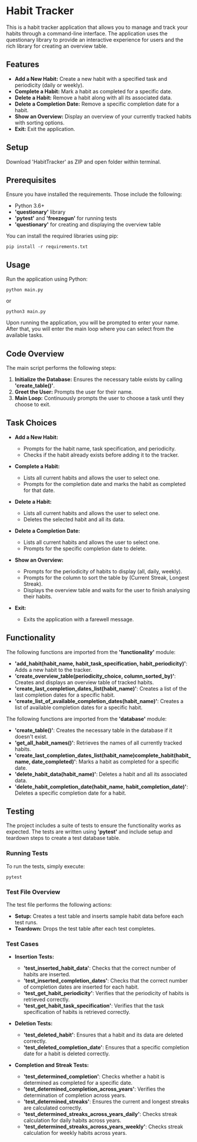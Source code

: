 # Habit Tracker

This is a habit tracker application that allows you to manage and track your habits through a command-line interface. 
The application uses the questionary library to provide an interactive experience for users and the rich library for creating an overview table.

## Features

- **Add a New Habit:** Create a new habit with a specified task and periodicity (daily or weekly).
- **Complete a Habit:** Mark a habit as completed for a specific date.
- **Delete a Habit:** Remove a habit along with all its associated data.
- **Delete a Completion Date:** Remove a specific completion date for a habit.
- **Show an Overview:** Display an overview of your currently tracked habits with sorting options.
- **Exit:** Exit the application.

## Setup

Download 'HabitTracker' as ZIP and open folder within terminal.

## Prerequisites

Ensure you have installed the requirements. Those include the following:

- Python 3.6+
- **'questionary'** library
- **'pytest'** and **'freezegun'** for running tests
- **'questionary'** for creating and displaying the overview table

You can install the required libraries using pip:

```console
pip install -r requirements.txt
```

## Usage

Run the application using Python:

```console
python main.py
```

or

```console
python3 main.py
```

Upon running the application, you will be prompted to enter your name. After that, you will enter the main loop where you can select from the available tasks.

## Code Overview

The main script performs the following steps:

1. **Initialize the Database:** Ensures the necessary table exists by calling **'create_table()'**.
2. **Greet the User:** Prompts the user for their name.
3. **Main Loop:** Continuously prompts the user to choose a task until they choose to exit.

## Task Choices

- **Add a New Habit:**
  - Prompts for the habit name, task specification, and periodicity.
  - Checks if the habit already exists before adding it to the tracker.
 
- **Complete a Habit:**
  - Lists all current habits and allows the user to select one.
  - Prompts for the completion date and marks the habit as completed for that date.
 
- **Delete a Habit:**
  - Lists all current habits and allows the user to select one.
  - Deletes the selected habit and all its data.
 
- **Delete a Completion Date:**
  - Lists all current habits and allows the user to select one.
  - Prompts for the specific completion date to delete.
 
- **Show an Overview:**
  - Prompts for the periodicity of habits to display (all, daily, weekly).
  - Prompts for the column to sort the table by (Current Streak, Longest Streak).
  - Displays the overview table and waits for the user to finish analysing their habits.
 
- **Exit:**
  - Exits the application with a farewell message.
 
## Functionality

The following functions are imported from the **'functionality'** module:

- **'add_habit(habit_name, habit_task_specification, habit_periodicity)'**: Adds a new habit to the tracker.
- **'create_overview_table(periodicity_choice, column_sorted_by)'**: Creates and displays an overview table of tracked habits.
- **'create_last_completion_dates_list(habit_name)'**: Creates a list of the last completion dates for a specific habit.
- **'create_list_of_available_completion_dates(habit_name)'**: Creates a list of available completion dates for a specific habit.

The following functions are imported from the **'database'** module:

- **'create_table()'**: Creates the necessary table in the database if it doesn't exist.
- **'get_all_habit_names()'**: Retrieves the names of all currently tracked habits.
- **'create_last_completion_dates_list(habit_name)complete_habit(habit_name, date_completed)'**: Marks a habit as completed for a specific date.
- **'delete_habit_data(habit_name)'**: Deletes a habit and all its associated data.
- **'delete_habit_completion_date(habit_name, habit_completion_date)'**: Deletes a specific completion date for a habit.

## Testing

The project includes a suite of tests to ensure the functionality works as expected. The tests are written using **'pytest'** and include setup and teardown steps to create a test database table.

### Running Tests

To run the tests, simply execute:

```console
pytest
```

### Test File Overview

The test file performs the following actions:

- **Setup:** Creates a test table and inserts sample habit data before each test runs.
- **Teardown:** Drops the test table after each test completes.

### Test Cases

- **Insertion Tests:**
  - **'test_inserted_habit_data'**: Checks that the correct number of habits are inserted.
  - **'test_inserted_completion_dates'**: Checks that the correct number of completion dates are inserted for each habit.
  - **'test_get_habit_periodicity'**: Verifies that the periodicity of habits is retrieved correctly.
  - **'test_get_habit_task_specification'**: Verifies that the task specification of habits is retrieved correctly.
 
- **Deletion Tests:**
  - **'test_deleted_habit'**: Ensures that a habit and its data are deleted correctly.
  - **'test_deleted_completion_date'**: Ensures that a specific completion date for a habit is deleted correctly.
 
- **Completion and Streak Tests:**
  - **'test_determined_completion'**: Checks whether a habit is determined as completed for a specific date.
  - **'test_determined_completion_across_years'**: Verifies the determination of completion across years.
  - **'test_determined_streaks'**: Ensures the current and longest streaks are calculated correctly.
  - **'test_determined_streaks_across_years_daily'**: Checks streak calculation for daily habits across years.
  - **'test_determined_streaks_across_years_weekly'**: Checks streak calculation for weekly habits across years.


